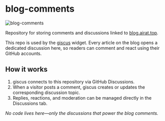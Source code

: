 # blog-comments

![blog-comments](https://repository-images.githubusercontent.com/1086124044/046dd050-efb6-4841-af9b-8f177d67a095)

Repository for storing comments and discussions linked to [blog.airat.top](https://blog.airat.top).

This repo is used by the [giscus](https://giscus.app) widget. Every article on the blog opens a dedicated discussion here, so readers can comment and react using their GitHub accounts.

## How it works

1. giscus connects to this repository via GitHub Discussions.
2. When a visitor posts a comment, giscus creates or updates the corresponding discussion topic.
3. Replies, reactions, and moderation can be managed directly in the Discussions tab.

_No code lives here—only the discussions that power the blog comments._
